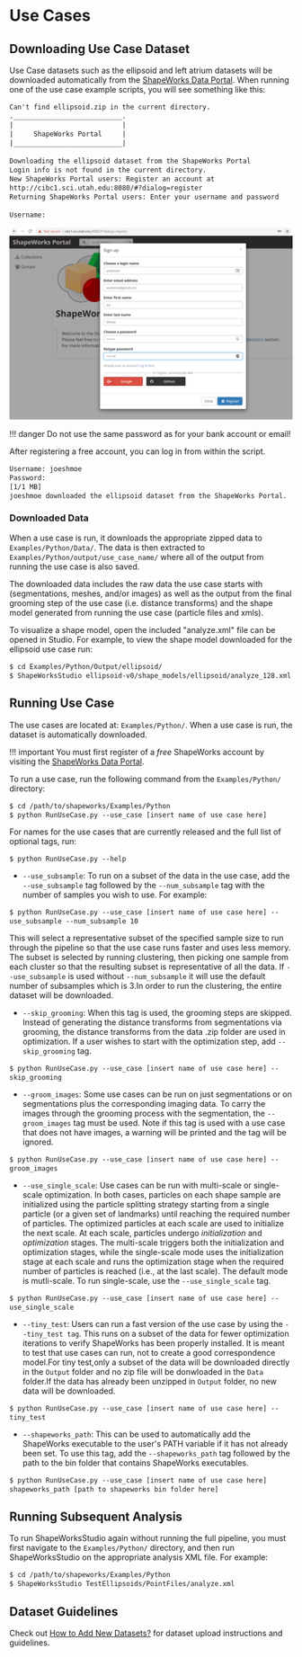 
# Use Cases


## Downloading Use Case Dataset 

Use Case datasets such as the ellipsoid and left atrium datasets will be downloaded
automatically from the [ShapeWorks Data Portal](http://cibc1.sci.utah.edu:8080/).
When running one of the use case example scripts, you will see something like this:

```
Can't find ellipsoid.zip in the current directory.
.___________________________.
|                           |
|     ShapeWorks Portal     |
|___________________________|

Downloading the ellipsoid dataset from the ShapeWorks Portal
Login info is not found in the current directory.
New ShapeWorks Portal users: Register an account at 
http://cibc1.sci.utah.edu:8080/#?dialog=register
Returning ShapeWorks Portal users: Enter your username and password

Username: 
```

![ShapeWorks Portal Account Registration Screenshot](../img/use-cases/ShapeWorksPortalAccountRegistration.png)

!!! danger
    Do not use the same password as for your bank account or email!  


After registering a free account, you can log in from within the script.

```
Username: joeshmoe
Password:
[1/1 MB]
joeshmoe downloaded the ellipsoid dataset from the ShapeWorks Portal.
```
### Downloaded Data

When a use case is run, it downloads the appropriate zipped data to `Examples/Python/Data/`. The data is then extracted to `Examples/Python/output/use_case_name/` where all of the output from running the use case is also saved.

The downloaded data includes the raw data the use case starts with (segmentations, meshes, and/or images) as well as the output from the final grooming step of the use case (i.e. distance transforms) and the shape model generated from running the use case (particle files and xmls). 

To visualize a shape model, open the included "analyze.xml" file can be opened in Studio. 
For example, to view the shape model downloaded for the ellipsoid use case run:
```
$ cd Examples/Python/Output/ellipsoid/
$ ShapeWorksStudio ellipsoid-v0/shape_models/ellipsoid/analyze_128.xml
```
## Running Use Case

The use cases are located at: `Examples/Python/`. When a use case is run, the dataset is automatically downloaded. 

!!! important
    You must first register of a *free* ShapeWorks account by visiting the [ShapeWorks Data Portal](http://cibc1.sci.utah.edu:8080/).

To run a use case, run the following command from the `Examples/Python/` directory:

```
$ cd /path/to/shapeworks/Examples/Python
$ python RunUseCase.py --use_case [insert name of use case here]
```

For names for the use cases that are currently released and the full list of optional tags, run:

```
$ python RunUseCase.py --help
```
            
* `--use_subsample`: To run on a subset of the data in the use case, add the `--use_subsample` tag followed by the `--num_subsample` tag with the number of samples you wish to use. For example:

```
$ python RunUseCase.py --use_case [insert name of use case here] --use_subsample --num_subsample 10
```

This will select a representative subset of the specified sample size to run through the pipeline so that the use case runs faster and uses less memory. The subset is selected by running clustering, then picking one sample from each cluster so that the resulting subset is representative of all the data. If `--use_subsample` is used without `--num_subsample` it will use the default number of subsamples which is 3.In order to run the clustering, the entire dataset will be downloaded.


* `--skip_grooming`: When this tag is used, the grooming steps are skipped. Instead of generating the distance transforms from segmentations via grooming, the distance transforms from the data .zip folder are used in optimization. If a user wishes to start with the optimization step, add `--skip_grooming` tag.

```
$ python RunUseCase.py --use_case [insert name of use case here] --skip_grooming
```
           
* `--groom_images`: Some use cases can be run on just segmentations or on segmentations plus the corresponding imaging data. To carry the images through the grooming process with the segmentation, the `--groom_images` tag must be used. Note if this tag is used with a use case that does not have images, a warning will be printed and the tag will be ignored.

```
$ python RunUseCase.py --use_case [insert name of use case here] --groom_images
```
          
* `--use_single_scale`: Use cases can be run with multi-scale or single-scale optimization. In both cases, particles on each shape sample are initialized using the particle splitting strategy starting from a single particle (or a given set of landmarks) until reaching the required number of particles. The optimized particles at each scale are used to initialize the next scale. At each scale, particles undergo *initialization* and *optimization* stages. The multi-scale triggers both the initialization and optimization stages, while the single-scale mode uses the initialization stage at each scale and runs the optimization stage when the required number of particles is reached (i.e., at the last scale). The default mode is mutli-scale. To run single-scale, use the `--use_single_scale` tag.

```
$ python RunUseCase.py --use_case [insert name of use case here] --use_single_scale
```
         
* `--tiny_test`: Users can run a fast version of the use case by using the `--tiny_test tag`. This runs on a subset of the data for fewer optimization iterations to verify ShapeWorks has been properly installed. It is meant to test that use cases can run, not to create a good correspondence model.For tiny test,only a subset of the data will be downloaded directly in the `Output` folder and no zip file will be donwloaded in the `Data` folder.If the data has already been unzipped in `Output` folder, no new data will be downloaded.


```
$ python RunUseCase.py --use_case [insert name of use case here] --tiny_test
```
           
* `--shapeworks_path`: This can be used to automatically add the ShapeWorks executable to the user's PATH variable if it has not already been set. To use this tag, add the `--shapeworks_path` tag followed by the path to the bin folder that contains ShapeWorks executables.

```
$ python RunUseCase.py --use_case [insert name of use case here] shapeworks_path [path to shapeworks bin folder here]
```

## Running Subsequent Analysis

To run ShapeWorksStudio again without running the full pipeline, you must first navigate to the `Examples/Python/` directory, and then run ShapeWorksStudio on the appropriate analysis XML file.  For example:

```
$ cd /path/to/shapeworks/Examples/Python
$ ShapeWorksStudio TestEllipsoids/PointFiles/analyze.xml
```    

## Dataset Guidelines

Check out [How to Add New Datasets?](../dev/datasets.md) for dataset upload instructions and guidelines. 

